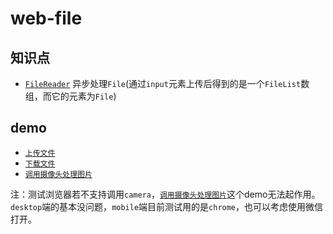 # web-file

## 知识点

* [` FileReader `](./doc/file.reader.md) 异步处理`File`(通过`input`元素上传后得到的是一个`FileList`数组，而它的元素为`File`)


## demo

* [`上传文件`](https://lvzhenbang.github.io/web-file/upload.html)
* [`下载文件`](https://lvzhenbang.github.io/web-file/download.html)
* [`调用摄像头处理图片`](https://lvzhenbang.github.io/web-file/webcam.html)

注：测试浏览器若不支持调用`camera`，[`调用摄像头处理图片`](https://lvzhenbang.github.io/web-file/webcam.html)这个demo无法起作用。`desktop`端的基本没问题，`mobile`端目前测试用的是`chrome`，也可以考虑使用微信打开。
